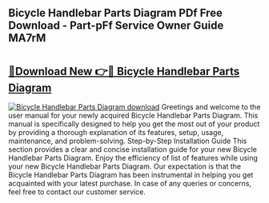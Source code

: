 ## Bicycle Handlebar Parts Diagram PDf Free Download - Part-pFf Service Owner Guide MA7rM

# <h2><a href="http://dfnb6b.blite.top/?on=Bicycle+Handlebar+Parts+Diagram">🔗Download New 👉🔴 Bicycle Handlebar Parts Diagram</a></h2>

[![Bicycle Handlebar Parts Diagram download](https://i.imgur.com/lujVjoI.png)](http://dfnb6b.blite.top/?on=Bicycle+Handlebar+Parts+Diagram)
Greetings and welcome to the user manual for your newly acquired Bicycle Handlebar Parts Diagram. This manual is specifically designed to help you get the most out of your product by providing a thorough explanation of its features, setup, usage, maintenance, and problem-solving. Step-by-Step Installation Guide This section provides a clear and concise installation guide for your new Bicycle Handlebar Parts Diagram. Enjoy the efficiency of list of features while using your new Bicycle Handlebar Parts Diagram. Our expectation is that the Bicycle Handlebar Parts Diagram has been instrumental in helping you get acquainted with your latest purchase. In case of any queries or concerns, feel free to contact our customer service.
